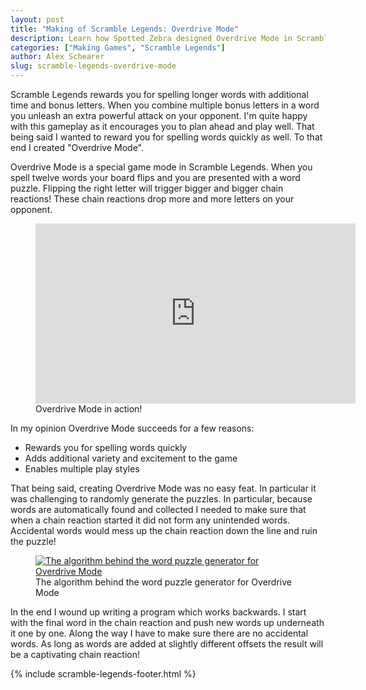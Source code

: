 ```yaml
---
layout: post
title: "Making of Scramble Legends: Overdrive Mode"
description: Learn how Spotted Zebra designed Overdrive Mode in Scramble Legends. Scramble Legends is a social, turn based word game for Windows 8. Spell words to bury your opponent in letters!
categories: ["Making Games", "Scramble Legends"]
author: Alex Schearer
slug: scramble-legends-overdrive-mode
---
```


Scramble Legends rewards you for spelling 
longer words with additional time and bonus letters. When you combine multiple 
bonus letters in a word you unleash an extra powerful attack on your opponent. 
I'm quite happy with this gameplay as it encourages you to plan ahead and play 
well. That being said I wanted to reward you for spelling words quickly as well. 
To that end I created "Overdrive Mode".

Overdrive Mode is a special game mode in Scramble Legends. When you spell twelve 
words your board flips and you are presented with a word puzzle. Flipping the right 
letter will trigger bigger and bigger chain reactions! These chain reactions drop 
more and more letters on your opponent. 

<figure>
    <iframe width="512" height="288" src="http://www.youtube.com/embed/nyMXuGycfvs" frameborder="0" allowfullscreen></iframe>
    <figcaption>Overdrive Mode in action!</figcaption>
</figure>

In my opinion Overdrive Mode succeeds for a few reasons:

  * Rewards you for spelling words quickly
  * Adds additional variety and excitement to the game
  * Enables multiple play styles

That being said, creating Overdrive Mode was no easy feat. In particular it was 
challenging to randomly generate the puzzles. In particular, because words are 
automatically found and collected I needed to make sure that when a chain reaction 
started it did not form any unintended words. Accidental words would mess up the 
chain reaction down the line and ruin the puzzle! 

<figure>
    <a href="{{site.url}}/img/posts/2013-05-03-Scramble Legends Overdrive Mode/puzzle-algorithm.jpg">
        <img src="{{site.url}}/img/posts/2013-05-03-Scramble Legends Overdrive Mode/puzzle-algorithm.thumb.jpg" alt="The algorithm behind the word puzzle generator for Overdrive Mode" />
    </a>
    <figcaption>The algorithm behind the word puzzle generator for Overdrive Mode</figcaption>
</figure>

In the end I wound up writing a program which works backwards. I start with the 
final word in the chain reaction and push new words up underneath it one by one. 
Along the way I have to make sure there are no accidental words. As long as words 
are added at slightly different offsets the result will be a captivating chain 
reaction!

{% include scramble-legends-footer.html %}